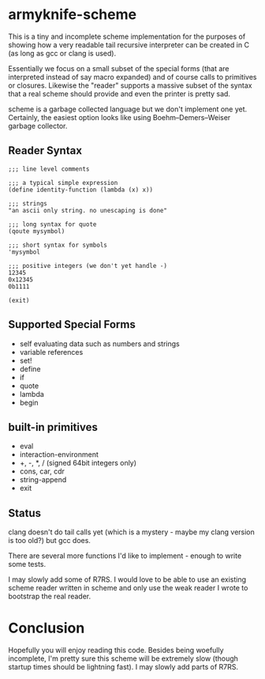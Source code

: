 # armyknife-scheme

This is a tiny and incomplete scheme implementation for the purposes
of showing how a very readable tail recursive interpreter can be
created in C (as long as gcc or clang is used).

Essentially we focus on a small subset of the special forms (that are
interpreted instead of say macro expanded) and of course calls to
primitives or closures. Likewise the "reader" supports a massive
subset of the syntax that a real scheme should provide and even the
printer is pretty sad.

scheme is a garbage collected language but we don't implement one
yet. Certainly, the easiest option looks like using
Boehm–Demers–Weiser garbage collector.

## Reader Syntax

```
;;; line level comments

;;; a typical simple expression
(define identity-function (lambda (x) x))

;;; strings
"an ascii only string. no unescaping is done"

;;; long syntax for quote
(qoute mysymbol)

;;; short syntax for symbols
'mysymbol

;;; positive integers (we don't yet handle -)
12345
0x12345
0b1111

(exit)

```

## Supported Special Forms

* self evaluating data such as numbers and strings
* variable references
* set!
* define
* if
* quote
* lambda
* begin

## built-in primitives

* eval
* interaction-environment
* +, -, *, / (signed 64bit integers only)
* cons, car, cdr
* string-append
* exit

## Status

clang doesn't do tail calls yet (which is a mystery - maybe my clang
version is too old?) but gcc does.

There are several more functions I'd like to implement - enough to
write some tests.

I may slowly add some of R7RS. I would love to be able to use an
existing scheme reader written in scheme and only use the weak reader
I wrote to bootstrap the real reader.

# Conclusion

Hopefully you will enjoy reading this code. Besides being woefully
incomplete, I'm pretty sure this scheme will be extremely slow (though
startup times should be lightning fast). I may slowly add parts of
R7RS.
